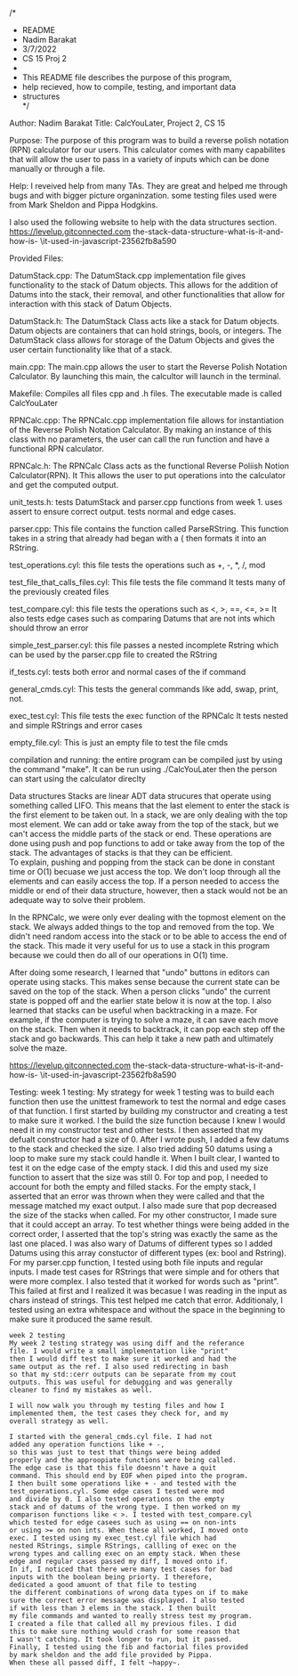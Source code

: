 /*
 * README
 * Nadim Barakat
 * 3/7/2022
 * CS 15 Proj 2 
 * 
 * This README file describes the purpose of this program, 
 * help recieved, how to compile, testing, and important data
 * structures  
 */


Author: Nadim Barakat 
Title: CalcYouLater, Project 2, CS 15 

Purpose: The purpose of this program was to build a reverse 
polish notation (RPN) calculator for our users. This 
calculator comes with many capabilites that will allow the 
user to pass in a variety of inputs which can be done manually 
or through a file. 

Help: 
I reveived help from many TAs. They are great and helped me 
through bugs and with bigger picture organinzation. 
some testing files used were from Mark Sheldon and Pippa Hodgkins.

I also used the following website to help with the data
structures section. 
https://levelup.gitconnected.com
the-stack-data-structure-what-is-it-and-how-is-
\it-used-in-javascript-23562fb8a590 

Provided Files: 

DatumStack.cpp: 
    The DatumStack.cpp implementation file gives functionality to the stack
    of Datum objects. This allows for the addition of Datums into the stack,
    their removal, and other functionalities that allow for interaction
    with this stack of Datum Objects.

DatumStack.h: 
    The DatumStack Class acts like a stack for Datum objects. 
    Datum objects are containers that can hold strings, bools, or integers.
    The DatumStack class allows for storage of the Datum Objects and gives 
    the user certain functionality like that of a stack.

main.cpp:
    The main.cpp allows the user to start 
    the Reverse Polish Notation Calculator. By launching this main, 
    the calcultor will launch in the terminal.

Makefile: 
    Compiles all files cpp and .h files. 
    The executable made is called CalcYouLater 

RPNCalc.cpp: 
    The RPNCalc.cpp implementation file allows for instantiation 
    of the Reverse Polish Notation Calculator. By making an instance 
    of this class with no parameters, the user can call the run 
    function and have a functional RPN calculator.

RPNCalc.h: 
    The RPNCalc Class acts as the functional Reverse
    Poliish Notion Calculator(RPN). 
    It This allows the user to put operations into the calculator 
    and get the computed output.

unit_tests.h: 
    tests DatumStack and parser.cpp functions from week 1. 
    uses assert to ensure correct output. tests normal and edge cases. 

parser.cpp: 
    This file contains the function called ParseRString. 
    This function takes in a string that already had began with 
    a {  then formats it into an RString.

test_operations.cyl: 
    this file tests the operations such as +, -, *, /, mod

test_file_that_calls_files.cyl: 
    This file tests the file command 
    It tests many of the previously created files 

test_compare.cyl: 
    this file tests the operations such as <, >, ==, <=, >=
    It also tests edge cases such as comparing Datums 
    that are not ints which should throw an error

simple_test_parser.cyl: 
    this file passes a nested incomplete Rstring 
    which can be used by the parser.cpp file 
    to created the RString 

if_tests.cyl: 
    tests both error and normal cases of the if command 

general_cmds.cyl: 
    This tests the general commands like add, swap, print, not. 

exec_test.cyl: 
    This file tests the exec function of the RPNCalc
    It tests nested and simple RStrings and error cases 

empty_file.cyl: 
    This is just an empty file to test the file cmds 

compilation and running: 
    the entire program can be compiled just by using the 
    command "make". 
    It can be run using ./CalcYouLater
    then the person can start using the calculator direclty 

Data structures 
Stacks are linear ADT data strucures that operate using something 
called LIFO. This means that the last element to enter the stack
is the first element to be taken out. In a stack, we are only 
dealing with the top most element. We can add or take away
from the top of the stack, but we can't access the middle 
parts of the stack or end. These operations are done using 
push and pop functions to add or take away from the top of 
the stack. The advantages of stacks is that they can be efficient.  
To explain, pushing and popping from the stack can be done 
in constant time or O(1) becuase we just access the top. We 
don't loop through all the elements and can easily access the top.
If a person needed to access the middle or end of their 
data structure, however, then a stack would not be an 
adequate way to solve their problem.  

In the RPNCalc, we were only ever dealing with the topmost element
on the stack. We always added things to the top and removed from
the top. We didn't need random access into the stack or to be able 
to access the end of the stack. This made it very useful for us
to use a stack in this program because we could then do all of our 
operations in O(1) time. 

After doing some research, I learned that "undo" buttons in 
editors can operate using stacks. This makes sense because
the current state can be saved on the top of the stack. When 
a person clicks "undo" the current state is popped off and 
the earlier state below it is now at the top. 
I also learned that stacks can be useful when backtracking in 
a maze. For example, if the computer is trying to solve a maze, 
it can save each move on the stack. Then when it needs to 
backtrack, it can pop each step off the stack and go backwards. 
This can help it take a new path and ultimately solve the maze. 

https://levelup.gitconnected.com
the-stack-data-structure-what-is-it-and-how-is-
\it-used-in-javascript-23562fb8a590


Testing: 
    week 1 testing: 
    My strategy for week 1 testing was to build each function
    then use the unittest framework to test the normal and 
    edge cases of that function. I first started by building 
    my constructor and creating a test to make sure it worked. 
    I the build the size function because I knew I would need it
    in my constructor test and other tests. I then asserted
    that my defualt constructor had a size of 0. 
    After I wrote push, I added a few datums to the stack and 
    checked the size. I also tried adding 50 datums using 
    a loop to make sure my stack could handle it. 
    When I built clear, I wanted to test it on the edge case
    of the empty stack. I did this and used my size function
    to assert that the size was still 0. 
    For top and pop, I needed to account for both the empty and 
    filled stacks. For the empty stack, I asserted
    that an error was thrown when they were called and that
    the message matched my exact output. I also made sure
    that pop decreased the size of the stacks when called. 
    For my other constructor, I made sure that it could 
    accept an array. To test whether things were being added
    in the correct order, I asserted that the top's string was 
    exactly the same as the last one placed. I was also 
    wary of Datums of different types so I added Datums using 
    this array constuctor of different types (ex: bool and Rstring).
    For my parser.cpp function, I tested using both file inputs 
    and regular inputs. I made test cases for RStrings that were
    simple and for others that were more complex. I also tested 
    that it worked for words such as "print". This failed at first
    and I realized it was becasue I was reading in the input as 
    chars instead of strings. This test helped me catch that error. 
    Additionaly, I tested using an extra whitespace and without
    the space in the beginning to make sure it produced the same
    result. 

    week 2 testing 
    My week 2 testing strategy was using diff and the referance
    file. I would write a small implementation like "print"
    then I would diff test to make sure it worked and had the 
    same output as the ref. I also used redirecting in bash 
    so that my std::cerr outputs can be separate from my cout 
    outputs. This was useful for debugging and was generally 
    cleaner to find my mistakes as well. 

    I will now walk you through my testing files and how I 
    implemented them, the test cases they check for, and my 
    overall strategy as well. 

    I started with the general_cmds.cyl file. I had not 
    added any operation functions like + -, 
    so this was just to test that things were being added 
    properly and the approopiate functions were being called. 
    The edge case is that this file doesnn't have a quit 
    command. This should end by EOF when piped into the program. 
    I then built some operations like + - and tested with the 
    test_operations.cyl. Some edge cases I tested were mod
    and divide by 0. I also tested operations on the empty 
    stack and of datums of the wrong type. I then worked on my
    comparison functions like < >. I tested with test_compare.cyl 
    which tested for edge casees such as using == on non-ints
    or using >= on non ints. When these all worked, I moved onto 
    exec. I tested using my exec_test.cyl file which had 
    nested RStrings, simple RStrings, callling of exec on the 
    wrong types and calling exec on an empty stack. When these
    edge and regular cases passed my diff, I moved onto if. 
    In if, I noticed that there were many test cases for bad
    inputs with the boolean being priorty. I therefore, 
    dedicated a good amuont of that file to testing 
    the different combinations of wrong data types on if to make
    sure the correct error message was displayed. I also tested
    if with less than 3 elems in the stack. I then built
    my file commands and wanted to really stress test my program. 
    I created a file that called all my previous files. I did 
    this to make sure nothing would crash for some reason that
    I wasn't catching. It took longer to run, but it passed. 
    Finally, I tested using the fib and factorial files provided
    by mark sheldon and the add file provided by Pippa. 
    When these all passed diff, I felt ~happy~. 